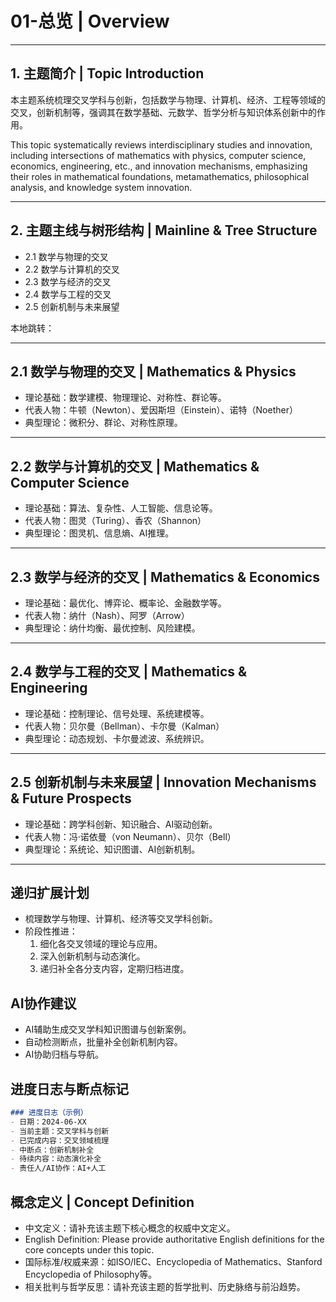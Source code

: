 # 01-总览 | Overview

---

## 1. 主题简介 | Topic Introduction

本主题系统梳理交叉学科与创新，包括数学与物理、计算机、经济、工程等领域的交叉，创新机制等，强调其在数学基础、元数学、哲学分析与知识体系创新中的作用。

This topic systematically reviews interdisciplinary studies and innovation, including intersections of mathematics with physics, computer science, economics, engineering, etc., and innovation mechanisms, emphasizing their roles in mathematical foundations, metamathematics, philosophical analysis, and knowledge system innovation.

---

## 2. 主题主线与树形结构 | Mainline & Tree Structure

- 2.1 数学与物理的交叉
- 2.2 数学与计算机的交叉
- 2.3 数学与经济的交叉
- 2.4 数学与工程的交叉
- 2.5 创新机制与未来展望

本地跳转：

---

## 2.1 数学与物理的交叉 | Mathematics & Physics

- 理论基础：数学建模、物理理论、对称性、群论等。
- 代表人物：牛顿（Newton）、爱因斯坦（Einstein）、诺特（Noether）
- 典型理论：微积分、群论、对称性原理。

---

## 2.2 数学与计算机的交叉 | Mathematics & Computer Science

- 理论基础：算法、复杂性、人工智能、信息论等。
- 代表人物：图灵（Turing）、香农（Shannon）
- 典型理论：图灵机、信息熵、AI推理。

---

## 2.3 数学与经济的交叉 | Mathematics & Economics

- 理论基础：最优化、博弈论、概率论、金融数学等。
- 代表人物：纳什（Nash）、阿罗（Arrow）
- 典型理论：纳什均衡、最优控制、风险建模。

---

## 2.4 数学与工程的交叉 | Mathematics & Engineering

- 理论基础：控制理论、信号处理、系统建模等。
- 代表人物：贝尔曼（Bellman）、卡尔曼（Kalman）
- 典型理论：动态规划、卡尔曼滤波、系统辨识。

---

## 2.5 创新机制与未来展望 | Innovation Mechanisms & Future Prospects

- 理论基础：跨学科创新、知识融合、AI驱动创新。
- 代表人物：冯·诺依曼（von Neumann）、贝尔（Bell）
- 典型理论：系统论、知识图谱、AI创新机制。

---

## 递归扩展计划

- 梳理数学与物理、计算机、经济等交叉学科创新。
- 阶段性推进：
  1. 细化各交叉领域的理论与应用。
  2. 深入创新机制与动态演化。
  3. 递归补全各分支内容，定期归档进度。

## AI协作建议

- AI辅助生成交叉学科知识图谱与创新案例。
- 自动检测断点，批量补全创新机制内容。
- AI协助归档与导航。

## 进度日志与断点标记

```markdown
### 进度日志（示例）
- 日期：2024-06-XX
- 当前主题：交叉学科与创新
- 已完成内容：交叉领域梳理
- 中断点：创新机制补全
- 待续内容：动态演化补全
- 责任人/AI协作：AI+人工
```
<!-- 中断点：交叉领域/创新机制/动态演化补全 -->

## 概念定义 | Concept Definition

- 中文定义：请补充该主题下核心概念的权威中文定义。
- English Definition: Please provide authoritative English definitions for the core concepts under this topic.
- 国际标准/权威来源：如ISO/IEC、Encyclopedia of Mathematics、Stanford Encyclopedia of Philosophy等。
- 相关批判与哲学反思：请补充该主题的哲学批判、历史脉络与前沿趋势。
